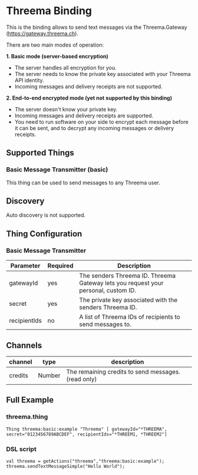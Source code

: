 # Threema Binding

This is the binding allows to send text messages via the Threema.Gateway (https://gateway.threema.ch).

There are two main modes of operation:

**1. Basic mode (server-based encryption)**
- The server handles all encryption for you.
- The server needs to know the private key associated with your Threema API identity.
- Incoming messages and delivery receipts are not supported.

**2. End-to-end encrypted mode (yet not supported by this binding)**
- The server doesn't know your private key.
- Incoming messages and delivery receipts are supported.
- You need to run software on your side to encrypt each message before it can be sent, and to decrypt any incoming messages or delivery receipts.

## Supported Things

### Basic Message Transmitter (basic)
This thing can be used to send messages to any Threema user.

## Discovery

Auto discovery is not supported.

## Thing Configuration

### Basic Message Transmitter

| Parameter    | Required | Description |
|--------------|----------|-------------|
| gatewayId    | yes      | The senders Threema ID. Threema Gateway lets you request your personal, custom ID. |
| secret       | yes      | The private key associated with the senders Threema ID. |
| recipientIds | no       | A list of Threema IDs of recipients to send messages to. |

## Channels

| channel  | type   | description                  |
|----------|--------|------------------------------|
| credits  | Number | The remaining credits to send messages. (read only) |

## Full Example

### threema.thing
```
Thing threema:basic:example "Threema" [ gatewayId="*THREEMA", secret="0123456789ABCDEF", recipientIds="*THREEM1, *THREEM2"]
```

### DSL script
```
val threema = getActions("threema","threema:basic:example");
threema.sendTextMessageSimple("Hello World");
```
